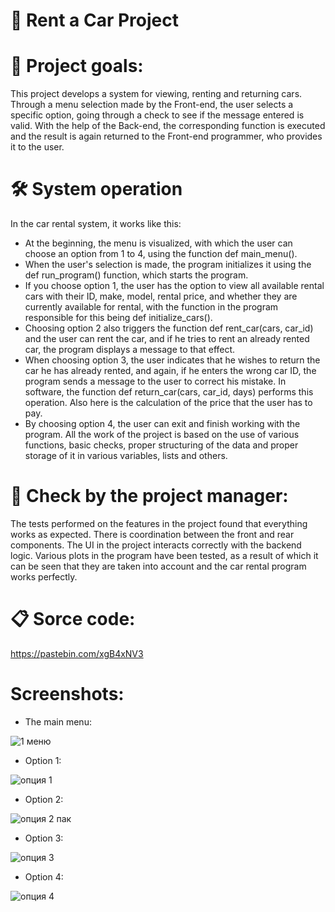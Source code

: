 # 🚗 Rent а Car Project

# 🌟 Project goals:
  This project develops a system for viewing, renting and returning cars. Through a menu selection made by the Front-end, the user selects a specific option, going through a check to see if the message entered is valid. With the help of the Back-end, the corresponding function is executed and the result is again returned to the Front-end programmer, who provides it to the user.

# 🛠 System operation
  In the car rental system, it works like this:
 - At the beginning, the menu is visualized, with which the user can choose an option from 1 to 4, using the function def main_menu().
 - When the user's selection is made, the program initializes it using the def run_program() function, which starts the program.
 - If you choose option 1, the user has the option to view all available rental cars with their ID, make, model, rental price, and whether they are currently available for rental, with the function in the program responsible for this being def initialize_cars().
 - Choosing option 2 also triggers the function def rent_car(cars, car_id) and the user can rent the car, and if he tries to rent an already rented car, the program displays a message to that effect.
 - When choosing option 3, the user indicates that he wishes to return the car he has already rented, and again, if he enters the wrong car ID, the program sends a message to the user to correct his mistake. In software, the function def return_car(cars, car_id, days) performs this operation. Also here is the calculation of the price that the user has to pay.
 - By choosing option 4, the user can exit and finish working with the program.
   All the work of the project is based on the use of various functions, basic checks, proper structuring of the data and proper storage of it in various variables, lists and others.

# 🎯 Check by the project manager:
  The tests performed on the features in the project found that everything works as expected. There is coordination between the front and rear components. The UI in the project interacts correctly with the backend logic. Various plots in the program have been tested, as a result of which it can be seen that they are taken into account and the car rental program works perfectly.

# 📋 Sorce code:

https://pastebin.com/xgB4xNV3

# Screenshots:
 - The main menu:

![1 меню](https://github.com/user-attachments/assets/c3340b7a-56ea-4eef-afea-8c24d52745cf)

 - Option 1:

![опция 1](https://github.com/user-attachments/assets/2a3cbf10-0937-4d3b-bf8b-4fc05f672aa6)

 - Option 2:

![опция 2 пак](https://github.com/user-attachments/assets/6306aa60-2d3e-4edb-a3df-c6a861c64415)

 - Option 3:

![опция 3](https://github.com/user-attachments/assets/03f0c6b3-f00f-4306-a43a-41f2e2bc9841)

 - Option 4:

![опция 4](https://github.com/user-attachments/assets/37d3a5db-c191-4f4a-ac05-923681820280)
